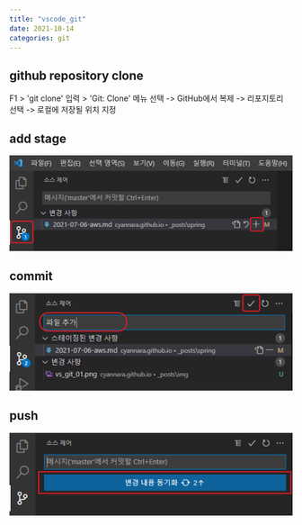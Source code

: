 ```yaml
---
title: "vscode_git"
date: 2021-10-14
categories: git  
---
```


## github repository clone
F1 > 'git clone' 입력 > 'Git: Clone' 메뉴 선택 -> GitHub에서 복제 -> 리포지토리 선택 -> 로컬에 저장될 위치 지정

## add stage
![add](./img/vs_git_01.png)  

## commit
![commit](./img/vs_git_02.png)  

## push
![push](./img/vs_git_03.png)  